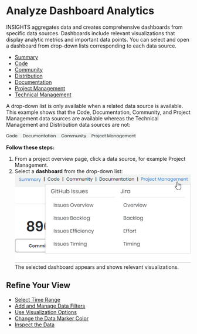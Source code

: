 # Analyze Dashboard Analytics

INSIGHTS aggregates data and creates comprehensive dashboards from specific data sources. Dashboards include relevant visualizations that display analytic metrics and important data points. You can select and open a dashboard from drop-down lists corresponding to each data source.

* [Summary](../view-dashboard-catalog-of-a-project/summary.md)
* [Code](../view-dashboard-catalog-of-a-project/code/)
* [Community](../view-dashboard-catalog-of-a-project/community/)
* [Distribution](../view-dashboard-catalog-of-a-project/distribution/)
* [Documentation](../view-dashboard-catalog-of-a-project/documentation/)
* [Project Management](../view-dashboard-catalog-of-a-project/project-management/)
* [Technical Management](../view-dashboard-catalog-of-a-project/technical-management/)

A drop-down list is only available when a related data source is available. This example shows that the Code, Documentation, Community, and Project Management data sources are available whereas the Technical Management and Distribution data sources are not: 

![](../../../.gitbook/assets/18088135.png)

**Follow these steps:**

1. From a project overview page, click a data source, for example Project Management.
2. Select a **dashboard** from the drop-down list:  ![](../../../.gitbook/assets/18088134.png) The selected dashboard appears and shows relevant visualizations.

## Refine Your View <a id="ViewDashboardAnalytics-RefineYourView"></a>

* [Select Time Range](select-time-range.md)
* [Add and Manage Data Filters](add-and-manage-data-filters.md)
* [Use Visualization Options](use-visualization-options.md)
* [Change the Data Marker Color](change-the-data-marker-color.md)
* [Inspect the Data](inspect-the-data.md)

